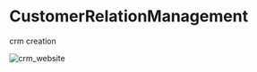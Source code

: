 # CustomerRelationManagement
crm creation

![crm_website](https://user-images.githubusercontent.com/111107248/231056949-6e105a2b-24a1-46db-8611-dcc90453375f.png)

